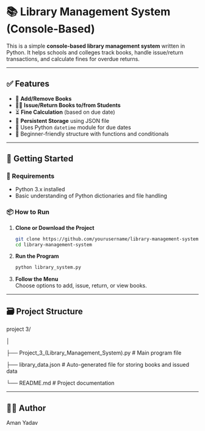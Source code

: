 # 📚 Library Management System (Console-Based)

This is a simple **console-based library management system** written in Python. It helps schools and colleges track books, handle issue/return transactions, and calculate fines for overdue returns.

---

## ✅ Features

- 📘 **Add/Remove Books**
- 👨‍🎓 **Issue/Return Books to/from Students**
- ⏳ **Fine Calculation** (based on due date)
- 💾 **Persistent Storage** using JSON file
- 📅 Uses Python `datetime` module for due dates
- 🧠 Beginner-friendly structure with functions and conditionals

---

## 🚀 Getting Started

### 🔧 Requirements

- Python 3.x installed
- Basic understanding of Python dictionaries and file handling

### 📦 How to Run

1. **Clone or Download the Project**
    ```bash
    git clone https://github.com/yourusername/library-management-system.git
    cd library-management-system
    ```

2. **Run the Program**
    ```bash
    python library_system.py
    ```

3. **Follow the Menu**  
   Choose options to add, issue, return, or view books.

---

## 🗃️ Project Structure

project 3/

│

├── Project_3_(Library_Management_System).py # Main program file

├── library_data.json # Auto-generated file for storing books and issued data

└── README.md # Project documentation

---

## 👨‍💻 Author
Aman Yadav
